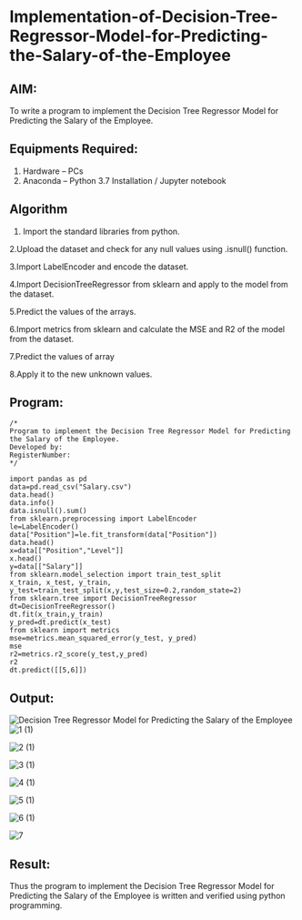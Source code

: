 # Implementation-of-Decision-Tree-Regressor-Model-for-Predicting-the-Salary-of-the-Employee

## AIM:
To write a program to implement the Decision Tree Regressor Model for Predicting the Salary of the Employee.

## Equipments Required:
1. Hardware – PCs
2. Anaconda – Python 3.7 Installation / Jupyter notebook

## Algorithm
1. Import the standard libraries from python.

2.Upload the dataset and check for any null values using .isnull() function.

3.Import LabelEncoder and encode the dataset.

4.Import DecisionTreeRegressor from sklearn and apply to the model from the dataset.

5.Predict the values of the arrays.

6.Import metrics from sklearn and calculate the MSE and R2 of the model from the dataset.

7.Predict the values of array

8.Apply it to the new unknown values.


## Program:
```
/*
Program to implement the Decision Tree Regressor Model for Predicting the Salary of the Employee.
Developed by: 
RegisterNumber:  
*/

import pandas as pd
data=pd.read_csv("Salary.csv")
data.head()
data.info()
data.isnull().sum()
from sklearn.preprocessing import LabelEncoder
le=LabelEncoder()
data["Position"]=le.fit_transform(data["Position"])
data.head()
x=data[["Position","Level"]]
x.head()
y=data[["Salary"]]
from sklearn.model_selection import train_test_split
x_train, x_test, y_train, y_test=train_test_split(x,y,test_size=0.2,random_state=2)
from sklearn.tree import DecisionTreeRegressor
dt=DecisionTreeRegressor()
dt.fit(x_train,y_train)
y_pred=dt.predict(x_test)
from sklearn import metrics
mse=metrics.mean_squared_error(y_test, y_pred)
mse
r2=metrics.r2_score(y_test,y_pred)
r2
dt.predict([[5,6]])

```

## Output:
![Decision Tree Regressor Model for Predicting the Salary of the Employee](sam.png)
![1 (1)](https://user-images.githubusercontent.com/100425381/205338353-edbea02a-98c9-4604-a3cf-4ddf40ec6b22.png)

![2 (1)](https://user-images.githubusercontent.com/100425381/205338371-d9424449-b8aa-4520-8770-7e171ef8cbea.png)

![3 (1)](https://user-images.githubusercontent.com/100425381/205338367-fdb4ad0d-7678-4918-8cf6-68fe7b46d91b.png)

![4 (1)](https://user-images.githubusercontent.com/100425381/205338366-3329a621-9d0e-43f0-8eca-3c95e5b683a5.png)

![5 (1)](https://user-images.githubusercontent.com/100425381/205338362-1b612e7b-9650-407a-b1ed-3f5e2e36df08.png)

![6 (1)](https://user-images.githubusercontent.com/100425381/205338358-c6494930-88b5-4767-8e05-039f5c344e2e.png)

![7](https://user-images.githubusercontent.com/100425381/205338356-02625cb0-dfeb-4ddb-a17a-90b0cf590561.png)


## Result:
Thus the program to implement the Decision Tree Regressor Model for Predicting the Salary of the Employee is written and verified using python programming.

